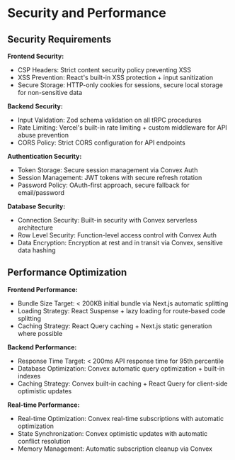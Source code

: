 # Security and Performance

## Security Requirements

**Frontend Security:**
- CSP Headers: Strict content security policy preventing XSS
- XSS Prevention: React's built-in XSS protection + input sanitization
- Secure Storage: HTTP-only cookies for sessions, secure local storage for non-sensitive data

**Backend Security:**
- Input Validation: Zod schema validation on all tRPC procedures
- Rate Limiting: Vercel's built-in rate limiting + custom middleware for API abuse prevention
- CORS Policy: Strict CORS configuration for API endpoints

**Authentication Security:**
- Token Storage: Secure session management via Convex Auth
- Session Management: JWT tokens with secure refresh rotation
- Password Policy: OAuth-first approach, secure fallback for email/password

**Database Security:**
- Connection Security: Built-in security with Convex serverless architecture
- Row Level Security: Function-level access control with Convex Auth
- Data Encryption: Encryption at rest and in transit via Convex, sensitive data hashing

## Performance Optimization

**Frontend Performance:**
- Bundle Size Target: < 200KB initial bundle via Next.js automatic splitting
- Loading Strategy: React Suspense + lazy loading for route-based code splitting
- Caching Strategy: React Query caching + Next.js static generation where possible

**Backend Performance:**
- Response Time Target: < 200ms API response time for 95th percentile
- Database Optimization: Convex automatic query optimization + built-in indexes
- Caching Strategy: Convex built-in caching + React Query for client-side optimistic updates

**Real-time Performance:**
- Real-time Optimization: Convex real-time subscriptions with automatic optimization
- State Synchronization: Convex optimistic updates with automatic conflict resolution
- Memory Management: Automatic subscription cleanup via Convex
